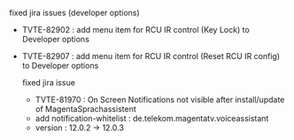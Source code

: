 
fixed jira issues (developer options)

- TVTE-82902 : add menu item for RCU IR control (Key Lock) to Developer options
- TVTE-82907 : add menu item for RCU IR control (Reset RCU IR config) to Developer options



    fixed jira issue
    
    - TVTE-81970 : On Screen Notifications not visible after install/update of MagentaSprachassistent
    - add notification-whitelist : de.telekom.magentatv.voiceassistant
    - version : 12.0.2 -> 12.0.3